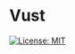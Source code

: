 # Vust

[![License: MIT](https://img.shields.io/badge/License-MIT-yellow.svg)](https://opensource.org/licenses/MIT)
